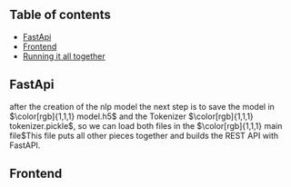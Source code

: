 ## Table of contents
* [FastApi](#fastapi)
* [Frontend](#frontend)
* [Running it all together](#Running-it-all-together)


## FastApi
after the creation of the nlp model the next step is to save the model in $\color[rgb]{1,1,1} model.h5$
 and the Tokenizer $\color[rgb]{1,1,1} tokenizer.pickle$, so we can load both files in the $\color[rgb]{1,1,1} main file$This file puts all other pieces together and builds the REST API with FastAPI.


## Frontend
